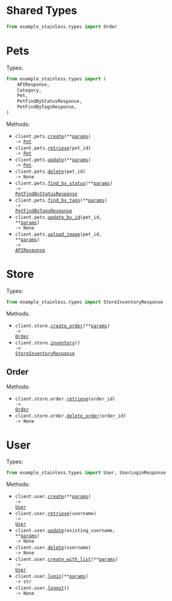 # Shared Types

```python
from example_stainless.types import Order
```

# Pets

Types:

```python
from example_stainless.types import (
    APIResponse,
    Category,
    Pet,
    PetFindByStatusResponse,
    PetFindByTagsResponse,
)
```

Methods:

- <code title="post /pet">client.pets.<a href="./src/example_stainless/resources/pets.py">create</a>(\*\*<a href="src/example_stainless/types/pet_create_params.py">params</a>) -> <a href="./src/example_stainless/types/pet.py">Pet</a></code>
- <code title="get /pet/{petId}">client.pets.<a href="./src/example_stainless/resources/pets.py">retrieve</a>(pet_id) -> <a href="./src/example_stainless/types/pet.py">Pet</a></code>
- <code title="put /pet">client.pets.<a href="./src/example_stainless/resources/pets.py">update</a>(\*\*<a href="src/example_stainless/types/pet_update_params.py">params</a>) -> <a href="./src/example_stainless/types/pet.py">Pet</a></code>
- <code title="delete /pet/{petId}">client.pets.<a href="./src/example_stainless/resources/pets.py">delete</a>(pet_id) -> None</code>
- <code title="get /pet/findByStatus">client.pets.<a href="./src/example_stainless/resources/pets.py">find_by_status</a>(\*\*<a href="src/example_stainless/types/pet_find_by_status_params.py">params</a>) -> <a href="./src/example_stainless/types/pet_find_by_status_response.py">PetFindByStatusResponse</a></code>
- <code title="get /pet/findByTags">client.pets.<a href="./src/example_stainless/resources/pets.py">find_by_tags</a>(\*\*<a href="src/example_stainless/types/pet_find_by_tags_params.py">params</a>) -> <a href="./src/example_stainless/types/pet_find_by_tags_response.py">PetFindByTagsResponse</a></code>
- <code title="post /pet/{petId}">client.pets.<a href="./src/example_stainless/resources/pets.py">update_by_id</a>(pet_id, \*\*<a href="src/example_stainless/types/pet_update_by_id_params.py">params</a>) -> None</code>
- <code title="post /pet/{petId}/uploadImage">client.pets.<a href="./src/example_stainless/resources/pets.py">upload_image</a>(pet_id, \*\*<a href="src/example_stainless/types/pet_upload_image_params.py">params</a>) -> <a href="./src/example_stainless/types/api_response.py">APIResponse</a></code>

# Store

Types:

```python
from example_stainless.types import StoreInventoryResponse
```

Methods:

- <code title="post /store/order">client.store.<a href="./src/example_stainless/resources/store/store.py">create_order</a>(\*\*<a href="src/example_stainless/types/store_create_order_params.py">params</a>) -> <a href="./src/example_stainless/types/shared/order.py">Order</a></code>
- <code title="get /store/inventory">client.store.<a href="./src/example_stainless/resources/store/store.py">inventory</a>() -> <a href="./src/example_stainless/types/store_inventory_response.py">StoreInventoryResponse</a></code>

## Order

Methods:

- <code title="get /store/order/{orderId}">client.store.order.<a href="./src/example_stainless/resources/store/order.py">retrieve</a>(order_id) -> <a href="./src/example_stainless/types/shared/order.py">Order</a></code>
- <code title="delete /store/order/{orderId}">client.store.order.<a href="./src/example_stainless/resources/store/order.py">delete_order</a>(order_id) -> None</code>

# User

Types:

```python
from example_stainless.types import User, UserLoginResponse
```

Methods:

- <code title="post /user">client.user.<a href="./src/example_stainless/resources/user.py">create</a>(\*\*<a href="src/example_stainless/types/user_create_params.py">params</a>) -> <a href="./src/example_stainless/types/user.py">User</a></code>
- <code title="get /user/{username}">client.user.<a href="./src/example_stainless/resources/user.py">retrieve</a>(username) -> <a href="./src/example_stainless/types/user.py">User</a></code>
- <code title="put /user/{username}">client.user.<a href="./src/example_stainless/resources/user.py">update</a>(existing_username, \*\*<a href="src/example_stainless/types/user_update_params.py">params</a>) -> None</code>
- <code title="delete /user/{username}">client.user.<a href="./src/example_stainless/resources/user.py">delete</a>(username) -> None</code>
- <code title="post /user/createWithList">client.user.<a href="./src/example_stainless/resources/user.py">create_with_list</a>(\*\*<a href="src/example_stainless/types/user_create_with_list_params.py">params</a>) -> <a href="./src/example_stainless/types/user.py">User</a></code>
- <code title="get /user/login">client.user.<a href="./src/example_stainless/resources/user.py">login</a>(\*\*<a href="src/example_stainless/types/user_login_params.py">params</a>) -> str</code>
- <code title="get /user/logout">client.user.<a href="./src/example_stainless/resources/user.py">logout</a>() -> None</code>
